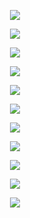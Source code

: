 

<p align="center">
  <img src="https://i.imgur.com/f5dcYa5.png" />
</p>

<p align="center">
  <img src="https://i.imgur.com/Zr5LfWo.png" />
</p>


<p align="center">
  <img src="https://i.imgur.com/ugKTv0M.png" />
</p>

<p align="center">
  <img src="https://i.imgur.com/Oa1C09p.png" />
</p>

<p align="center">
  <img src="https://i.imgur.com/lg9bZzd.png" />
</p>

<p align="center">
  <img src="https://i.imgur.com/G51cPUr.png" />
</p>

<p align="center">
  <img src="https://i.imgur.com/UjnAtvE.png" />
</p>

<p align="center">
  <img src="https://i.imgur.com/JAHMwtO.png" />
</p>

<p align="center">
  <img src="https://i.imgur.com/uzKsqhH.png" />
</p>

<p align="center">
  <img src="https://i.imgur.com/4rR04PX.png" />
</p>

<p align="center">
  <img src="https://i.imgur.com/210QbOy.png" />
</p>
